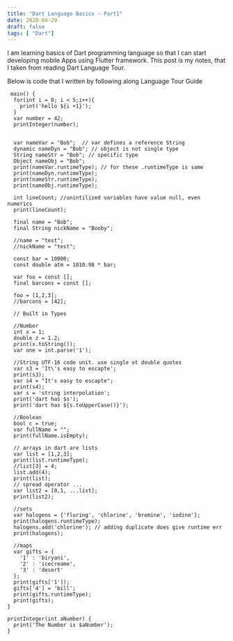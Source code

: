```yaml
---
title: "Dart Language Basics - Part1"
date: 2020-04-29
draft: false
tags: [ "Dart"]
---
```


I am learning basics of Dart programming language so that I can start developing mobile Apps using Flutter framework. This post is my notes, that I taken from reading Dart Language Tour. <!--more-->

Below is code that I written by following along Language Tour Guide

    
     main() {
      for(int i = 0; i < 5;i++){
        print('hello ${i +1}');
      }
      var number = 42;
      printInteger(number);

    
      var nameVar = "Bob";  // var defines a reference String
      dynamic nameDyn = "Bob"; // object is not single type
      String nameStr = "Bob"; // specific type
      Object nameObj = "Bob";
      print(nameVar.runtimeType); // for these .runtimeType is same
      print(nameDyn.runtimeType);
      print(nameStr.runtimeType);
      print(nameObj.runtimeType);
    
      int lineCount; //unintilized variables have value null, even numerics
      print(lineCount);
    
      final name = "Bob";
      final String nickName = "Booby";
    
      //name = "test";
      //nickName = "test";
    
      const bar = 10000;
      const double atm = 1010.98 * bar;
    
      var foo = const [];
      final barcons = const [];
    
      foo = [1,2,3];
      //barcons = [42];
    
      // Built in Types
    
      //Number
      int x = 1;
      double z = 1.2;
      print(x.toString());
      var one = int.parse('1');
    
      //String UTF-16 code unit. use single ot double quotes
      var s3 = 'It\'s easy to escapte';
      print(s3);
      var s4 = "It's easy to escapte";
      print(s4);
      var s = 'string interpolation';
      print('dart has $s');
      print('dart has ${s.toUpperCase()}');
    
      //Boolean
      bool c = true;
      var fullName = "";
      print(fullName.isEmpty);
    
      // arrays in dart are lists
      var list = [1,2,3];
      print(list.runtimeType);
      //list[3] = 4;
      list.add(4);
      print(list);
      // spread operator ...
      var list2 = [0,1, ...list];
      print(list2);
    
      //sets
      var halogens = {'fluring', 'chlorine', 'bromine', 'iodine'};
      print(halogens.runtimeType);
      halogens.add('chlorine'); // adding duplicate does give runtime err
      print(halogens);
    
      //maps
      var gifts = {
        '1' : 'biryani',
        '2' : 'icecreame',
        '3' : 'desert'
      };
      print(gifts['1']);
      gifts['4'] = 'bill';
      print(gifts.runtimeType);
      print(gifts);
    }
    
    printInteger(int aNumber) {
      print('The Number is $aNumber');
    }


